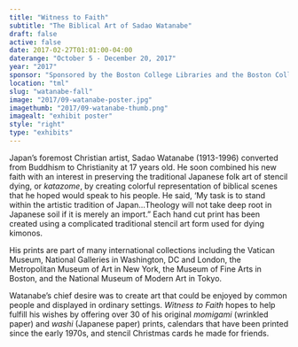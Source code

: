 ```yaml
---
title: "Witness to Faith"
subtitle: "The Biblical Art of Sadao Watanabe"
draft: false
active: false
date: 2017-02-27T01:01:00-04:00
daterange: "October 5 - December 20, 2017"
year: "2017"
sponsor: "Sponsored by the Boston College Libraries and the Boston College School of Theology & Ministry"
location: "tml"
slug: "watanabe-fall"
image: "2017/09-watanabe-poster.jpg"
imagethumb: "2017/09-watanabe-thumb.png"
imagealt: "exhibit poster"
style: "right"
type: "exhibits"
---
```


Japan’s foremost Christian artist, Sadao Watanabe (1913-1996) converted from Buddhism to Christianity at 17 years old. He soon combined his new faith with an interest in preserving the traditional Japanese folk art of stencil dying, or <em>katazome</em>, by creating colorful representation of biblical scenes that he hoped would speak to his people. He said, ‘My task is to stand within the artistic tradition of Japan…Theology will not take deep root in Japanese soil if it is merely an import.” Each hand cut print has been created using a complicated traditional stencil art form used for dying kimonos. 

His prints are part of many international collections including the Vatican Museum, National Galleries in Washington, DC and London, the Metropolitan Museum of Art in New York, the Museum of Fine Arts in Boston, and the National Museum of Modern Art in Tokyo.  

Watanabe’s chief desire was to create art that could be enjoyed by common people and displayed in ordinary settings. <em>Witness to Faith</em> hopes to help fulfill his wishes by offering over 30 of his original <em>momigami</em> (wrinkled paper) and <em>washi</em> (Japanese paper) prints, calendars that have been printed since the early 1970s, and stencil Christmas cards he made for friends. 
